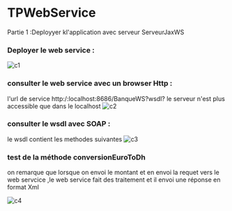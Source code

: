 # TPWebService
Partie 1 :Deployyer kl'application avec serveur ServeurJaxWS

### Deployer le web service :
![c1](https://user-images.githubusercontent.com/82270887/163588617-700b1759-00d2-4563-b320-1de097f23ea9.png)
### consulter le web service avec un browser Http :
l'url de service http:/:localhost:8686/BanqueWS?wsdl?
le serveur n'est plus accessible que dans le localhost
![c2](https://user-images.githubusercontent.com/82270887/163588788-a87cd1e1-b8a0-4261-89e3-504762ff0f75.png)

### consulter le wsdl avec SOAP :
le wsdl contient les methodes suivantes 
![c3](https://user-images.githubusercontent.com/82270887/163589297-657b63ee-3778-4197-9941-f28ce5f11413.png)
### test de la méthode conversionEuroToDh
on remarque que lorsque on envoi le montant et en envoi la requet vers le web servcice ,le web service fait des traitement et il envoi une réponse en format Xml

![c4](https://user-images.githubusercontent.com/82270887/163589597-64d5754a-2998-4f4a-a335-72b65652408b.png)

